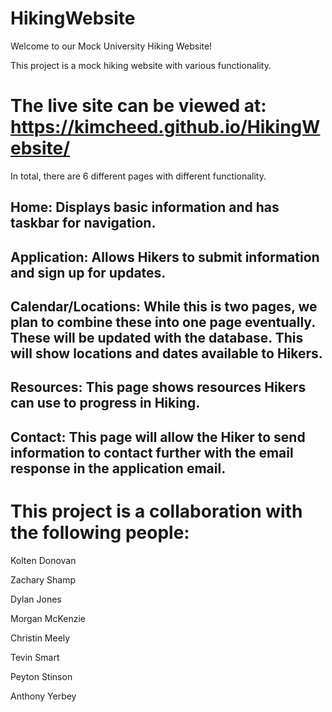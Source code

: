 # HikingWebsite
Welcome to our Mock University Hiking Website!

This project is a mock hiking website with various functionality.

# The live site can be viewed at: https://kimcheed.github.io/HikingWebsite/

In total, there are 6 different pages with different functionality.

## Home: Displays basic information and has taskbar for navigation.

## Application: Allows Hikers to submit information and sign up for updates.

## Calendar/Locations: While this is two pages, we plan to combine these into one page eventually. These will be updated with the database. This will show locations and dates available to Hikers.

## Resources: This page shows resources Hikers can use to progress in Hiking.

## Contact: This page will allow the Hiker to send information to contact further with the email response in the application email.

# This project is a collaboration with the following people:

Kolten Donovan

Zachary Shamp
	
Dylan Jones

Morgan McKenzie

Christin Meely

Tevin Smart
	
Peyton Stinson
	
Anthony Yerbey



